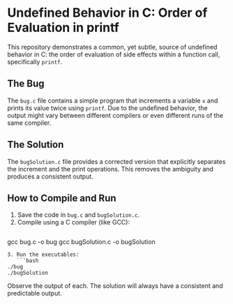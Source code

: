 # Undefined Behavior in C: Order of Evaluation in printf
This repository demonstrates a common, yet subtle, source of undefined behavior in C: the order of evaluation of side effects within a function call, specifically `printf`. 

## The Bug
The `bug.c` file contains a simple program that increments a variable `x` and prints its value twice using `printf`.  Due to the undefined behavior, the output might vary between different compilers or even different runs of the same compiler. 

## The Solution
The `bugSolution.c` file provides a corrected version that explicitly separates the increment and the print operations. This removes the ambiguity and produces a consistent output. 

## How to Compile and Run

1.  Save the code in `bug.c` and `bugSolution.c`.
2. Compile using a C compiler (like GCC):
   ```bash
gcc bug.c -o bug
gcc bugSolution.c -o bugSolution
```
3. Run the executables:
   ```bash
./bug
./bugSolution
```

Observe the output of each. The solution will always have a consistent and predictable output.
